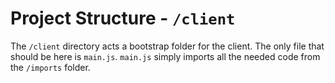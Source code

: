 # Project Structure - `/client`

The `/client` directory acts a bootstrap folder for the client. The only file that should be here is `main.js`. `main.js` simply imports all the needed code from the `/imports` folder.
